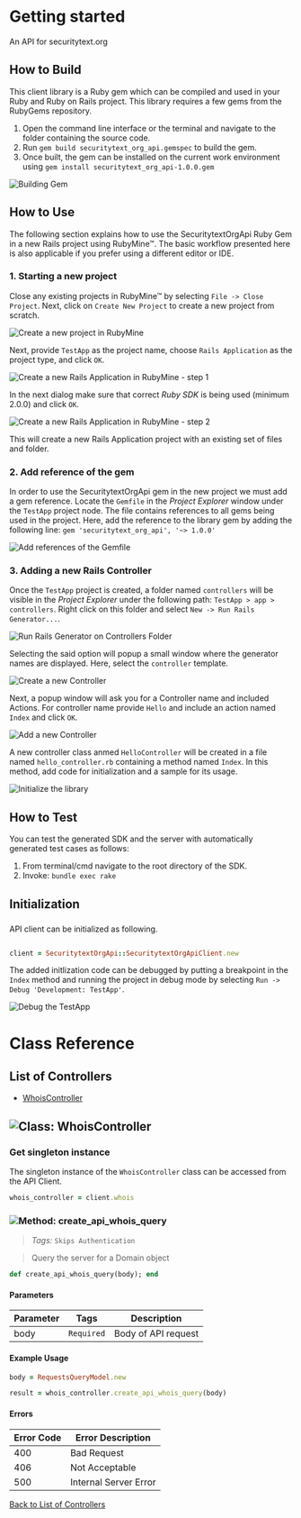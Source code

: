 # Getting started

An API for securitytext.org

## How to Build

This client library is a Ruby gem which can be compiled and used in your Ruby and Ruby on Rails project. This library requires a few gems from the RubyGems repository.

1. Open the command line interface or the terminal and navigate to the folder containing the source code.
2. Run ``` gem build securitytext_org_api.gemspec ``` to build the gem.
3. Once built, the gem can be installed on the current work environment using ``` gem install securitytext_org_api-1.0.0.gem ```

![Building Gem](https://apidocs.io/illustration/ruby?step=buildSDK&workspaceFolder=securitytext.org%20API-Ruby&workspaceName=securitytext.org%20API-Ruby&projectName=securitytext_org_api&gemName=securitytext_org_api&gemVer=1.0.0)

## How to Use

The following section explains how to use the SecuritytextOrgApi Ruby Gem in a new Rails project using RubyMine&trade;. The basic workflow presented here is also applicable if you prefer using a different editor or IDE.

### 1. Starting a new project

Close any existing projects in RubyMine&trade; by selecting ``` File -> Close Project ```. Next, click on ``` Create New Project ``` to create a new project from scratch.

![Create a new project in RubyMine](https://apidocs.io/illustration/ruby?step=createNewProject0&workspaceFolder=securitytext.org%20API-Ruby&workspaceName=SecuritytextOrgApi&projectName=securitytext_org_api&gemName=securitytext_org_api&gemVer=1.0.0)

Next, provide ``` TestApp ``` as the project name, choose ``` Rails Application ``` as the project type, and click ``` OK ```.

![Create a new Rails Application in RubyMine - step 1](https://apidocs.io/illustration/ruby?step=createNewProject1&workspaceFolder=securitytext.org%20API-Ruby&workspaceName=SecuritytextOrgApi&projectName=securitytext_org_api&gemName=securitytext_org_api&gemVer=1.0.0)

In the next dialog make sure that correct *Ruby SDK* is being used (minimum 2.0.0) and click ``` OK ```.

![Create a new Rails Application in RubyMine - step 2](https://apidocs.io/illustration/ruby?step=createNewProject2&workspaceFolder=securitytext.org%20API-Ruby&workspaceName=SecuritytextOrgApi&projectName=securitytext_org_api&gemName=securitytext_org_api&gemVer=1.0.0)

This will create a new Rails Application project with an existing set of files and folder.

### 2. Add reference of the gem

In order to use the SecuritytextOrgApi gem in the new project we must add a gem reference. Locate the ```Gemfile``` in the *Project Explorer* window under the ``` TestApp ``` project node. The file contains references to all gems being used in the project. Here, add the reference to the library gem by adding the following line: ``` gem 'securitytext_org_api', '~> 1.0.0' ```

![Add references of the Gemfile](https://apidocs.io/illustration/ruby?step=addReference&workspaceFolder=securitytext.org%20API-Ruby&workspaceName=SecuritytextOrgApi&projectName=securitytext_org_api&gemName=securitytext_org_api&gemVer=1.0.0)

### 3. Adding a new Rails Controller

Once the ``` TestApp ``` project is created, a folder named ``` controllers ``` will be visible in the *Project Explorer* under the following path: ``` TestApp > app > controllers ```. Right click on this folder and select ``` New -> Run Rails Generator... ```.

![Run Rails Generator on Controllers Folder](https://apidocs.io/illustration/ruby?step=addCode0&workspaceFolder=securitytext.org%20API-Ruby&workspaceName=SecuritytextOrgApi&projectName=securitytext_org_api&gemName=securitytext_org_api&gemVer=1.0.0)

Selecting the said option will popup a small window where the generator names are displayed. Here, select the ``` controller ``` template.

![Create a new Controller](https://apidocs.io/illustration/ruby?step=addCode1&workspaceFolder=securitytext.org%20API-Ruby&workspaceName=SecuritytextOrgApi&projectName=securitytext_org_api&gemName=securitytext_org_api&gemVer=1.0.0)

Next, a popup window will ask you for a Controller name and included Actions. For controller name provide ``` Hello ``` and include an action named ``` Index ``` and click ``` OK ```.

![Add a new Controller](https://apidocs.io/illustration/ruby?step=addCode2&workspaceFolder=securitytext.org%20API-Ruby&workspaceName=SecuritytextOrgApi&projectName=securitytext_org_api&gemName=securitytext_org_api&gemVer=1.0.0)

A new controller class anmed ``` HelloController ``` will be created in a file named ``` hello_controller.rb ``` containing a method named ``` Index ```. In this method, add code for initialization and a sample for its usage.

![Initialize the library](https://apidocs.io/illustration/ruby?step=addCode3&workspaceFolder=securitytext.org%20API-Ruby&workspaceName=SecuritytextOrgApi&projectName=securitytext_org_api&gemName=securitytext_org_api&gemVer=1.0.0)

## How to Test

You can test the generated SDK and the server with automatically generated test
cases as follows:

  1. From terminal/cmd navigate to the root directory of the SDK.
  2. Invoke: `bundle exec rake`

## Initialization

### 

API client can be initialized as following.

```ruby

client = SecuritytextOrgApi::SecuritytextOrgApiClient.new
```

The added initlization code can be debugged by putting a breakpoint in the ``` Index ``` method and running the project in debug mode by selecting ``` Run -> Debug 'Development: TestApp' ```.

![Debug the TestApp](https://apidocs.io/illustration/ruby?step=addCode4&workspaceFolder=securitytext.org%20API-Ruby&workspaceName=SecuritytextOrgApi&projectName=securitytext_org_api&gemName=securitytext_org_api&gemVer=1.0.0&initLine=client%2520%253D%2520SecuritytextOrgApiClient.new)



# Class Reference

## <a name="list_of_controllers"></a>List of Controllers

* [WhoisController](#whois_controller)

## <a name="whois_controller"></a>![Class: ](https://apidocs.io/img/class.png ".WhoisController") WhoisController

### Get singleton instance

The singleton instance of the ``` WhoisController ``` class can be accessed from the API Client.

```ruby
whois_controller = client.whois
```

### <a name="create_api_whois_query"></a>![Method: ](https://apidocs.io/img/method.png ".WhoisController.create_api_whois_query") create_api_whois_query

> *Tags:*  ``` Skips Authentication ``` 

> Query the server for a Domain object


```ruby
def create_api_whois_query(body); end
```

#### Parameters

| Parameter | Tags | Description |
|-----------|------|-------------|
| body |  ``` Required ```  | Body of API request |


#### Example Usage

```ruby
body = RequestsQueryModel.new

result = whois_controller.create_api_whois_query(body)

```

#### Errors

| Error Code | Error Description |
|------------|-------------------|
| 400 | Bad Request |
| 406 | Not Acceptable |
| 500 | Internal Server Error |



[Back to List of Controllers](#list_of_controllers)



